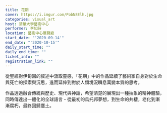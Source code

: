 ```yaml
---
title: 花期
cover: https://i.imgur.com/PobN8Elh.jpg
categories: visual_art
host: 清華大學藝術中心
performer: 李如詩
location: 藝術中心展覽廳
start_date: "'2020-09-14'"
end_date: "'2020-10-15'"
daily_start_time: ""
daily_end_time: ""
ticket_info: ""
registration_link: ""
---
```

從聖經對伊甸園的敘述中汲取靈感，「花期」中的作品延續了藝術家自身對於生命與死亡的探索與沉思，進而延伸到對於人類境況瞬息萬變本質的思考。

作品透過融合傳統與歷史、現代與神話，希望清楚的展現出一種抽象的精神體驗，同時傳達出一體化的全球語言 - 從最初的烏托邦夢想，到生命的共棲，老化到漸漸腐朽，最終回歸塵土。